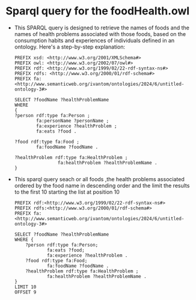 
# Sparql query for the foodHealth.owl

- This SPARQL query is designed to retrieve the names of foods and the names of health problems associated with those foods, based on the consumption habits and experiences of individuals defined in an ontology. Here's a step-by-step explanation:

    ```sparql
    PREFIX xsd: <http://www.w3.org/2001/XMLSchema#>
    PREFIX owl: <http://www.w3.org/2002/07/owl#>
    PREFIX rdf: <http://www.w3.org/1999/02/22-rdf-syntax-ns#>
    PREFIX rdfs: <http://www.w3.org/2000/01/rdf-schema#>
    PREFIX fa: <http://www.semanticweb.org/ivantom/ontologies/2024/6/untitled-ontology-3#>

    SELECT ?foodName ?healthProblemName
    WHERE
    {
    ?person rdf:type fa:Person ;
            fa:personName ?personName ;
            fa:experience ?healthProblem ;
            fa:eats ?food .

    ?food rdf:type fa:Food ;
            fa:foodName ?foodName .

    ?healthProblem rdf:type fa:HealthProblem ;
                    fa:healthProblem ?healthProblemName .
    }
    ```

- This sparql query seach or all foods ,the health problems associated ordered by the food name in descending order and the limit the results to the first 10 starting the list at position 10

    ```sparql
    PREFIX rdf:<http://www.w3.org/1999/02/22-rdf-syntax-ns#>
    PREFIX rdfs:<http://www.w3.org/2000/01/rdf-schema#>
    PREFIX fa: <http://www.semanticweb.org/ivantom/ontologies/2024/6/untitled-ontology-3#>

    SELECT ?foodName ?healthProblemName
    WHERE {
        ?person rdf:type fa:Person;
                fa:eats ?food;
                fa:experience ?healthProblem .
        ?food rdf:type fa:Food;
                fa:foodName ?foodName .
        ?healthProblem rdf:type fa:HealthProblem ;
                fa:healthProblem ?healthProblemName .
    }
    LIMIT 10
    OFFSET 9
    ```

